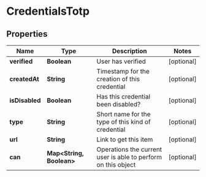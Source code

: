 # CredentialsTotp

## Properties
Name | Type | Description | Notes
------------ | ------------- | ------------- | -------------
**verified** | **Boolean** | User has verified |  [optional]
**createdAt** | **String** | Timestamp for the creation of this credential |  [optional]
**isDisabled** | **Boolean** | Has this credential been disabled? |  [optional]
**type** | **String** | Short name for the type of this kind of credential |  [optional]
**url** | **String** | Link to get this item |  [optional]
**can** | **Map&lt;String, Boolean&gt;** | Operations the current user is able to perform on this object |  [optional]
